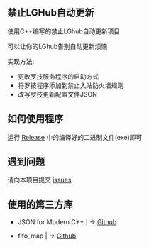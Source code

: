 ## 禁止LGHub自动更新 

使用C++编写的禁止LGhub自动更新项目

可以让你的LGhub告别自动更新烦恼

实现方法:

- 更改罗技服务程序的启动方式
- 将罗技程序添加到禁止入站防火墙规则
- 改写罗技更新配置文件JSON

## 如何使用程序

运行 [Release](https://github.com/li9633/DisableLGhubAutoUpdate/releases) 中的编译好的二进制文件(exe)即可

## 遇到问题

请向本项目提交 [issues](https://github.com/li9633/DisableLGhubAutoUpdate/issues) 

## 使用的第三方库

- JSON for Modern C++ | -> [Github](https://github.com/nlohmann/json)


- fifo_map | -> [Github](https://github.com/nlohmann/fifo_map)



